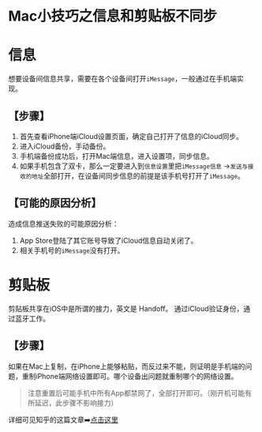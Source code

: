 # Mac小技巧之信息和剪贴板不同步

# 信息
想要设备间信息共享，需要在各个设备间打开`iMessage`，一般通过在手机端实现。
## 【步骤】
1. 首先查看iPhone端iCloud设置页面，确定自己打开了信息的iCloud同步。
2. 进入iCloud备份，手动备份。
3. 手机端备份成功后，打开Mac端信息，进入设置项，同步信息。
4. 如果手机包含了双卡，那么一定要进入到`信息设置`里把`iMessage信息` ->`发送与接收的地址`全部打开，在设备间同步信息的前提是该手机号打开了`iMessage`。

## 【可能的原因分析】
造成信息推送失败的可能原因分析：
1. App Store登陆了其它账号导致了iCloud信息自动关闭了。
2. 相关手机号的`iMessage`没有打开。

# 剪贴板
剪贴板共享在iOS中是所谓的接力，英文是 Handoff。
通过iCloud验证身份，通过蓝牙工作。
## 【步骤】
如果在Mac上复制，在iPhone上能够粘贴，而反过来不能，则证明是手机端的问题，重制iPhone端网络设置即可。哪个设备出问题就重制哪个的网络设置。
> 注意重置后可能手机中所有App都禁网了，全部打开即可。（刚开机可能有所延迟，此步骤不影响接力）

详细可见知乎的这篇文章➡️[点击这里](https://zhuanlan.zhihu.com/p/115520482)